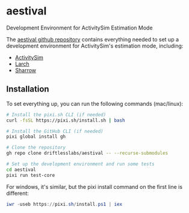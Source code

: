 # aestival
Development Environment for ActivitySim Estimation Mode

The [aestival github repository](https://github.com/driftlesslabs/aestival) 
contains everything needed to set up a development environment for ActivitySim's 
estimation mode, including:

- [ActivitySim](https://github.com/driftlesslabs/activitysim) 
- [Larch](https://github.com/driftlesslabs/larch)
- [Sharrow](https://github.com/driftlesslabs/sharrow)

## Installation

To set everything up, you can run the following commands (mac/linux):

```bash
# Install the pixi.sh CLI (if needed)
curl -fsSL https://pixi.sh/install.sh | bash

# Install the GitHub CLI (if needed)
pixi global install gh

# Clone the repository
gh repo clone driftlesslabs/aestival -- --recurse-submodules

# Set up the development environment and run some tests
cd aestival
pixi run test-core
```

For windows, it's similar, but the pixi install command on the first line is 
different:

```powershell
iwr -useb https://pixi.sh/install.ps1 | iex
```